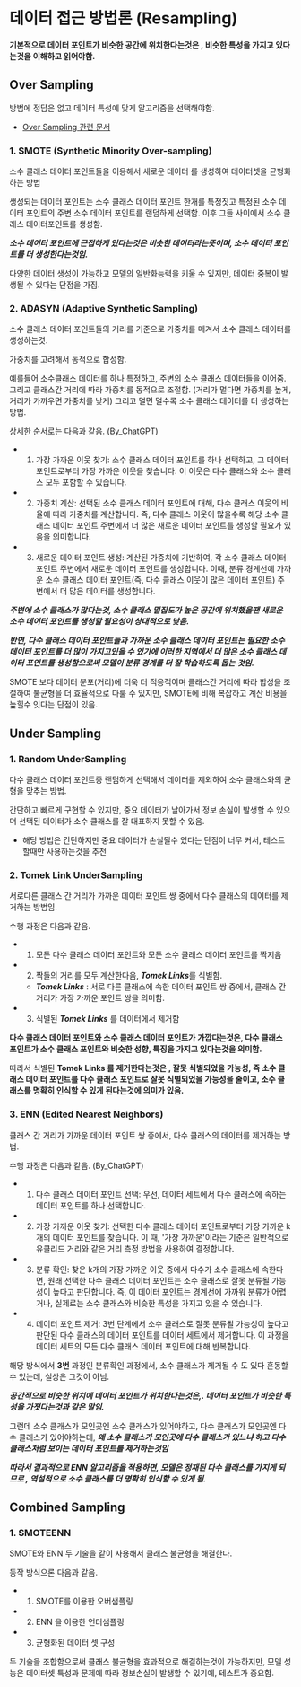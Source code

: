 # 데이터 접근 방법론 (Resampling)
**기본적으로 데이터 포인트가 비슷한 공간에 위치한다는것은 , 비슷한 특성을 가지고 있다는것을 이해하고 읽어야함.**

## Over Sampling
방법에 정답은 없고 데이터 특성에 맞게 알고리즘을 선택해야함.
- [Over Sampling 관련 문서](https://velog.io/@cardy20/Approach-to-solve-imbalanced-dataset)

### 1. SMOTE (Synthetic Minority Over-sampling)
소수 클래스 데이터 포인트들을 이용해서 새로운 데이터 를 생성하여 데이터셋을 균형화 하는 방법

생성되는 데이터 포인트는 소수 클래스 데이터 포인트 한개를 특정짓고 특정된 소수 데이터 포인트의 주변 소수 데이터 포인트를 랜덤하게 선택함. 이후 그들 사이에서 소수 클래스 데이터포인트를 생성함.

***소수 데이터 포인트에 근접하게 있다는것은 비슷한 데이터라는뜻이며, 소수 데이터 포인트를 더 생성한다는것임.***

다양한 데이터 생성이 가능하고 모델의 일반화능력을 키울 수 있지만, 데이터 중복이 발생될 수 있다는 단점을 가짐.

### 2. ADASYN (Adaptive Synthetic Sampling)
소수 클래스 데이터 포인트들의 거리를 기준으로 가중치를 매겨서 소수 클래스 데이터를 생성하는것.

가중치를 고려해서 동적으로 합성함. 

예를들어 소수클래스 데이터를 하나 특정하고, 주변의 소수 클래스 데이터들을 이어줌. 그리고 클래스간 거리에 따라 가중치를 동적으로 조절함. (거리가 멀다면 가중치를 높게, 거리가 가까우면 가중치를 낮게)
그리고 멀면 멀수록 소수 클래스 데이터를 더 생성하는 방법. 

상세한 순서로는 다음과 같음. (By_ChatGPT)
- 1. 가장 가까운 이웃 찾기: 소수 클래스 데이터 포인트를 하나 선택하고, 그 데이터 포인트로부터 가장 가까운 이웃을 찾습니다. 이 이웃은 다수 클래스와 소수 클래스 모두 포함할 수 있습니다.
- 2. 가중치 계산: 선택된 소수 클래스 데이터 포인트에 대해, 다수 클래스 이웃의 비율에 따라 가중치를 계산합니다. 즉, 다수 클래스 이웃이 많을수록 해당 소수 클래스 데이터 포인트 주변에서 더 많은 새로운 데이터 포인트를 생성할 필요가 있음을 의미합니다.
- 3. 새로운 데이터 포인트 생성: 계산된 가중치에 기반하여, 각 소수 클래스 데이터 포인트 주변에서 새로운 데이터 포인트를 생성합니다. 이때, 분류 경계선에 가까운 소수 클래스 데이터 포인트(즉, 다수 클래스 이웃이 많은 데이터 포인트) 주변에서 더 많은 데이터를 생성합니다.

***주변에 소수 클래스가 많다는것, 소수 클래스 밀집도가 높은 공간에 위치했을땐 새로운 소수 데이터 포인트를 생성할 필요성이 상대적으로 낮음.***

***반면, 다수 클래스 데이터 포인트들과 가까운 소수 클래스 데이터 포인트는 필요한 소수 데이터 포인트를 더 많이 가지고있을 수 있기에 이러한 지역에서 더 많은 소수 클래스 데이터 포인트를 생성함으로써 모델이 분류 경계를 더 잘 학습하도록 돕는 것임.***


SMOTE 보다 데이터 분포(거리)에 더욱 더 적응적이며 클래스간 거리에 따라 합성을 조절하여 불균형을 더 효율적으로 다룰 수 있지만, SMOTE에 비해 복잡하고 계산 비용을 높힐수 잇다는 단점이 있음.

## Under Sampling
### 1. Random UnderSampling
다수 클래스 데이터 포인트중 랜덤하게 선택해서 데이터를 제외하여 소수 클래스와의 균형을 맞추는 방법.

간단하고 빠르게 구현할 수 있지만, 중요 데이터가 날아가서 정보 손실이 발생할 수 있으며 선택된 데이터가 소수 클래스를 잘 대표하지 못할 수 있음.
- 해당 방법은 간단하지만 중요 데이터가 손실될수 있다는 단점이 너무 커서, 테스트할때만 사용하는것을 추천

### 2. Tomek Link UnderSampling
서로다른 클래스 간 거리가 가까운 데이터 포인트 쌍 중에서 다수 클래스의 데이터를 제거하는 방법임.

수행 과정은 다음과 같음.
- 1. 모든 다수 클래스 데이터 포인트와 모든 소수 클래스 데이터 포인트를 짝지음
- 2. 짝들의 거리를 모두 계산한다음, ***Tomek Links***를 식별함. 
    - ***Tomek Links*** : 서로 다른 클래스에 속한 데이터 포인트 쌍 중에서, 클래스 간 거리가 가장 가까운 포인트 쌍을 의미함.
- 3. 식별된 ***Tomek Links*** 를 데이터에서 제거함

**다수 클래스 데이터 포인트와 소수 클래스 데이터 포인트가 가깝다는것은, 다수 클래스 포인트가 소수 클래스 포인트와 비슷한 성향, 특징을 가지고 있다는것을 의미함.**

따라서 식별된 **Tomek Links 를 제거한다는것은 , 잘못 식별되었을 가능성, 즉 소수 클래스 데이터 포인트를 다수 클래스 포인트로 잘못 식별되었을 가능성을 줄이고, 소수 클래스를 명확히 인식할 수 있게 된다는것에 의미가 있음.**

### 3. ENN (Edited Nearest Neighbors)
클래스 간 거리가 가까운 데이터 포인트 쌍 중에서, 다수 클래스의 데이터를 제거하는 방법.

수행 과정은 다음과 같음. (By_ChatGPT)
- 1. 다수 클래스 데이터 포인트 선택: 우선, 데이터 세트에서 다수 클래스에 속하는 데이터 포인트를 하나 선택합니다.
- 2. 가장 가까운 이웃 찾기: 선택한 다수 클래스 데이터 포인트로부터 가장 가까운 k개의 데이터 포인트를 찾습니다. 이 때, '가장 가까운'이라는 기준은 일반적으로 유클리드 거리와 같은 거리 측정 방법을 사용하여 결정합니다.
- 3. 분류 확인: 찾은 k개의 가장 가까운 이웃 중에서 다수가 소수 클래스에 속한다면, 원래 선택한 다수 클래스 데이터 포인트는 소수 클래스로 잘못 분류될 가능성이 높다고 판단합니다. 즉, 이 데이터 포인트는 경계선에 가까워 분류가 어렵거나, 실제로는 소수 클래스와 비슷한 특성을 가지고 있을 수 있습니다.
- 4. 데이터 포인트 제거: 3번 단계에서 소수 클래스로 잘못 분류될 가능성이 높다고 판단된 다수 클래스의 데이터 포인트를 데이터 세트에서 제거합니다. 이 과정을 데이터 세트의 모든 다수 클래스 데이터 포인트에 대해 반복합니다.

해당 방식에서 **3번** 과정인 분류확인 과정에서, 소수 클래스가 제거될 수 도 있다 혼동할 수 있는데, 실상은 그것이 아님.

***공간적으로 비슷한 위치에 데이터 포인트가 위치한다는것은,. 데이터 포인트가 비슷한 특성을 가졋다는것과 같은 말임.***

그런데 소수 클래스가 모인곳엔 소수 클래스가 있어야하고, 다수 클래스가 모인곳엔 다수 클래스가 있어야하는데, ***왜 소수 클래스가 모인곳에 다수 클래스가 있느냐 하고 다수 클래스처럼 보이는 데이터 포인트를 제거하는것임***

***따라서 결과적으로 ENN 알고리즘을 적용하면, 모델은 정재된 다수 클래스를 가지게 되므로 , 역설적으로 소수 클래스를 더 명확히 인식할 수 있게 됨.***

## Combined Sampling
### 1. SMOTEENN
SMOTE와 ENN 두 기술을 같이 사용해서 클래스 불균형을 해결한다.

동작 방식으론 다음과 같음.
- 1. SMOTE를 이용한 오버샘플링
- 2. ENN 을 이용한 언더샘플링
- 3. 균형화된 데이터 셋 구성

두 기술을 조합함으로써 클래스 불균형을 효과적으로 해결하는것이 가능하지만, 모델 성능은 데이터셋 특성과 문제에 따라 정보손실이 발생할 수 있기에, 테스트가 중요함.
